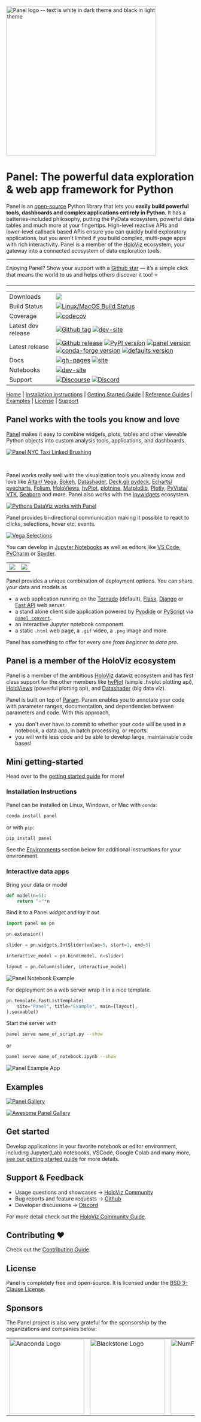 <a href="https://panel.holoviz.org/">
  <picture>
    <source media="(prefers-color-scheme: dark)" srcset="https://github.com/holoviz/panel/raw/main/doc/_static/logo_horizontal_dark_theme.png">
    <img src="https://github.com/holoviz/panel/raw/main/doc/_static/logo_horizontal_light_theme.png" alt="Panel logo -- text is white in dark theme and black in light theme" width=400/>
  </picture>
</a>

# Panel: The powerful data exploration & web app framework for Python

Panel is an [open-source](https://github.com/holoviz/panel/blob/main/LICENSE.txt) Python library that lets you **easily build powerful tools, dashboards and complex applications entirely in Python**. It has a batteries-included philosophy, putting the PyData ecosystem, powerful data tables and much more at your fingertips. High-level reactive APIs and lower-level callback based APIs ensure you can quickly build exploratory applications, but you aren't limited if you build complex, multi-page apps with rich interactivity. Panel is a member of the [HoloViz](https://holoviz.org/) ecosystem, your gateway into a connected ecosystem of data exploration tools.

---

Enjoying Panel? Show your support with a [Github star](https://github.com/holoviz/panel) — it’s a simple click that means the world to us and helps others discover it too! ⭐️

---

<table>
<tbody>
<tr>
<td>Downloads</td>
<td><a href="https://pepy.tech/badge/panel/" alt="Downloads"><img src="https://img.shields.io/pypi/dm/panel" /></a></td>
</tr>
<tr>
<td>Build Status</td>
<td><a href="https://github.com/holoviz/panel/actions/workflows/test.yaml?query=branch%3Amain"><img src="https://github.com/holoviz/panel/workflows/tests/badge.svg?query=branch%3Amain" alt="Linux/MacOS Build Status"></a></td>
</tr>
<tr>
<td>Coverage</td>
<td><a href="https://codecov.io/gh/holoviz/panel"><img src="https://codecov.io/gh/holoviz/panel/branch/main/graph/badge.svg" alt="codecov"></a></td>
</tr>
<tr>
<td>Latest dev release</td>
<td><a href="https://github.com/holoviz/panel/tags"><img src="https://img.shields.io/github/v/tag/holoviz/panel.svg?label=tag&amp;colorB=11ccbb" alt="Github tag"></a> <a href="https://holoviz-dev.github.io/panel/"><img src="https://img.shields.io/website-up-down-green-red/https/holoviz-dev.github.io/panel.svg?label=dev%20website" alt="dev-site"></a></td>
</tr>
<tr>
<td>Latest release</td>
<td><a href="https://github.com/holoviz/panel/releases"><img src="https://img.shields.io/github/release/holoviz/panel.svg?label=tag&amp;colorB=11ccbb" alt="Github release"></a> <a href="https://pypi.python.org/pypi/panel"><img src="https://img.shields.io/pypi/v/panel.svg?colorB=cc77dd" alt="PyPI version"></a> <a href="https://anaconda.org/pyviz/panel"><img src="https://img.shields.io/conda/v/pyviz/panel.svg?colorB=4488ff&amp;style=flat" alt="panel version"></a> <a href="https://anaconda.org/conda-forge/panel"><img src="https://img.shields.io/conda/v/conda-forge/panel.svg?label=conda%7Cconda-forge&amp;colorB=4488ff" alt="conda-forge version"></a> <a href="https://anaconda.org/anaconda/panel"><img src="https://img.shields.io/conda/v/anaconda/panel.svg?label=conda%7Cdefaults&amp;style=flat&amp;colorB=4488ff" alt="defaults version"></a></td>
</tr>
<tr>
<td>Docs</td>
<td><a href="https://github.com/holoviz/panel/tree/gh-pages"><img src="https://img.shields.io/github/last-commit/holoviz/panel/gh-pages.svg" alt="gh-pages"></a> <a href="https://panel.holoviz.org"><img src="https://img.shields.io/website-up-down-green-red/https/panel.holoviz.org.svg" alt="site"></a></td>
</tr>
<tr>
<td>Notebooks</td>
<td><a href="https://panelite.holoviz.org/"><img src="https://img.shields.io/website-up-down-green-red/https/panel.holoviz.org.svg?label=Panelite" alt="dev-site"></a></td>
</tr>
<tr>
<td>Support</td>
<td><a href="https://discourse.holoviz.org/"><img src="https://img.shields.io/discourse/status?server=https%3A%2F%2Fdiscourse.holoviz.org" alt="Discourse"></a> <a href="https://discord.gg/rb6gPXbdAr"><img alt="Discord" src="https://img.shields.io/discord/1075331058024861767"></a>
</td>
</tr>
</tbody>
</table>

[Home](https://panel.holoviz.org/) | [Installation instructions](#installation-instructions) | [Getting Started Guide](https://panel.holoviz.org/getting_started/index.html) | [Reference Guides](https://panel.holoviz.org/reference/index.html) | [Examples](#examples) | [License](#license) | [Support](#support--feedback)

## Panel works with the tools you know and love

[Panel](https://panel.holoviz.org/) makes it easy to combine widgets, plots, tables and other viewable Python objects into custom analysis tools, applications, and dashboards.

[![Panel NYC Taxi Linked Brushing](https://assets.holoviz.org/panel/readme/linked_brushing.gif)](https://panel.holoviz.org/reference/templates/FastGridTemplate.html)

<br/>

Panel works really well with the visualization tools you already know and love like [Altair/ Vega](https://panel.holoviz.org/reference/panes/Vega.html), [Bokeh](https://panel.holoviz.org/reference/panes/Bokeh.html), [Datashader](https://datashader.org/), [Deck.gl/ pydeck](https://panel.holoviz.org/reference/panes/DeckGL.html), [Echarts/ pyecharts](https://panel.holoviz.org/reference/panes/ECharts.html), [Folium](https://panel.holoviz.org/reference/panes/Folium.html), [HoloViews](https://holoviews.org/), [hvPlot](https://hvplot.holoviz.org), [plotnine](https://panel.holoviz.org/reference/panes/Matplotlib.html), [Matplotlib](https://panel.holoviz.org/reference/panes/Matplotlib.html), [Plotly](https://panel.holoviz.org/reference/panes/Plotly.html), [PyVista/ VTK](https://panel.holoviz.org/reference/panes/VTK.html), [Seaborn](https://panel.holoviz.org/gallery/styles/SeabornStyle.html) and more. Panel also works with the [ipywidgets](https://panel.holoviz.org/reference/panes/IPyWidget.html) ecosystem.

[![Pythons DataViz works with Panel](https://assets.holoviz.org/panel/readme/dataviz.gif)](https://panel.holoviz.org/reference/index.html#panes)

Panel provides bi-directional communication making it possible to react to clicks, selections, hover etc. events.

[![Vega Selections](https://blog.holoviz.org/images/vega_selection.gif)](https://panel.holoviz.org/reference/panes/Vega.html)

You can develop in [Jupyter Notebooks](http://jupyter.org) as well as editors like [VS Code](https://code.visualstudio.com/), [PyCharm](https://www.jetbrains.com/pycharm/) or [Spyder](https://www.spyder-ide.org/).

<table>
  <tr>
    <td><a href="https://blog.holoviz.org/panel_0.12.0.html#JupyterLab-previews"><img src="https://assets.holoviz.org/panel/readme/jupyterlab.gif" /></a></td>
    <td><a href="https://blog.holoviz.org/panel_0.11.0.html#Autoreload"><img src="https://assets.holoviz.org/panel/readme/editor.gif" /></a></td>
  </tr>
 </table>

Panel provides a unique combination of deployment options. You can share your data and models as

- a web application running on the [Tornado](https://www.tornadoweb.org/en/stable/) (default), [Flask](https://flask.palletsprojects.com/), [Django](https://www.djangoproject.com/) or [Fast API](https://fastapi.tiangolo.com/) web server.
- a stand alone client side application powered by [Pyodide](https://pyodide.org/en/stable/) or [PyScript](https://pyscript.net/) via [`panel convert`](https://panel.holoviz.org/how_to/wasm/convert.html).
- an interactive Jupyter notebook component.
- a static `.html` web page, a `.gif` video, a `.png` image and more.

Panel has something to offer for every one *from beginner to data pro*.

## Panel is a member of the HoloViz ecosystem

Panel is a member of the ambitious [HoloViz](https://holoviz.org/) dataviz ecosystem and has first class support for the other members like [hvPlot](https://hvplot.holoviz.org) (simple .hvplot plotting api), [HoloViews](https://holoviews.org/) (powerful plotting api), and [Datashader](https://datashader.org/) (big data viz).

Panel is built on top of [Param](https://param.holoviz.org). Param enables you to annotate your code with parameter ranges, documentation, and dependencies between parameters and code. With this approach,

- you don't ever have to commit to whether your code will be used in a notebook, a data app, in batch processing, or reports.
- you will write less code and be able to develop large, maintainable code bases!

## Mini getting-started

Head over to the [getting started guide](https://panel.holoviz.org/getting_started/index.html) for more!

### Installation Instructions

Panel can be installed on Linux, Windows, or Mac with ``conda``:

```bash
conda install panel
```

or with ``pip``:

```bash
pip install panel
```

See the [Environments](#environments) section below for additional instructions for your environment.

### Interactive data apps

Bring your data or model

```python
def model(n=5):
    return "⭐"*n
```

Bind it to a Panel *widget* and *lay it out*.

```python
import panel as pn

pn.extension()

slider = pn.widgets.IntSlider(value=5, start=1, end=5)

interactive_model = pn.bind(model, n=slider)

layout = pn.Column(slider, interactive_model)
```

![Panel Notebook Example](https://assets.holoviz.org/panel/readme/notebook.gif)

For deployment on a web server wrap it in a nice template.

```python
pn.template.FastListTemplate(
    site="Panel", title="Example", main=[layout],
).servable()
```

Start the server with

```bash
panel serve name_of_script.py --show
```

or

```bash
panel serve name_of_notebook.ipynb --show
```

![Panel Example App](https://assets.holoviz.org/panel/readme/example_app.gif)

## Examples

[![Panel Gallery](https://assets.holoviz.org/panel/readme/gallery.jpg)](https://panel.holoviz.org/gallery/index.html)

[![Awesome Panel Gallery](https://assets.holoviz.org/panel/readme/awesome_panel.jpg)](https://www.awesome-panel.org/gallery?theme=default)

## Get started

Develop applications in your favorite notebook or editor environment, including Jupyter(Lab) notebooks, VSCode, Google Colab and many more, [see our getting started guide](https://panel.holoviz.org/getting_started/installation.html#developing-in-different-editors) for more details.

## Support & Feedback

- Usage questions and showcases -> [HoloViz Community](https://holoviz.org/community.html)
- Bug reports and feature requests -> [Github](https://github.com/holoviz/panel)
- Developer discussions -> [Discord](https://discord.gg/rb6gPXbdAr)

For more detail check out the [HoloViz Community Guide](https://holoviz.org/community.html).

## Contributing ❤️

Check out the [Contributing Guide](CONTRIBUTING.MD).

## License

Panel is completely free and open-source. It is licensed under the [BSD 3-Clause License](https://opensource.org/licenses/BSD-3-Clause).

## Sponsors

The Panel project is also very grateful for the sponsorship by the organizations and companies below:

<table align="center">
<tr>
  <td>
    <a href="https://www.anaconda.com/">
      <img src="https://static.bokeh.org/sponsor/anaconda.png"
         alt="Anaconda Logo" width="200"/>
	 </a>
  </td>
  <td>
    <a href="https://www.blackstone.com/the-firm/">
    <img src="https://static.bokeh.org/sponsor/blackstone.png"
         alt="Blackstone Logo" width="200"/>
    </a>
  </td>
  <td>
    <a href="https://numfocus.org/">
    <img src="https://numfocus.org/wp-content/uploads/2017/03/numfocusweblogo_orig-1.png"
         alt="NumFOCUS Logo" width="200"/>
    </a>
  </td>
  <td>
    <a href="[https://www.blackstone.com/the-firm/](https://quansight.com/)">
    <img src="https://assets.holoviz.org/logos/Quansight-logo.svg"
         alt="Quansight Logo" width="200"/>
    </a>
  </td>

</tr>
</table>
